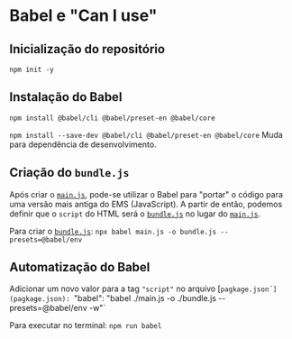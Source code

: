# Babel e "Can I use"

## Inicialização do repositório

`npm init -y`

## Instalação do Babel

`npm install @babel/cli @babel/preset-en @babel/core`

`npm install --save-dev @babel/cli @babel/preset-en @babel/core`
Muda para dependência de desenvolvimento.

## Criação do `bundle.js`

Após criar o [`main.js`](main.js), pode-se utilizar o Babel para "portar" o código para uma versão mais antiga do EMS (JavaScript).
A partir de então, podemos definir que o `script` do HTML será o [`bundle.js`](bundle.js) no lugar do [`main.js`](main.js).

Para criar o [`bundle.js`](bundle.js):
`npx babel main.js -o bundle.js --presets=@babel/env`

## Automatização do Babel

Adicionar um novo valor para a tag `"script"` no arquivo [`pagkage.json´](pagkage.json):
`"babel": "babel ./main.js -o ./bundle.js --presets=@babel/env -w"`

Para executar no terminal:
`npm run babel`
